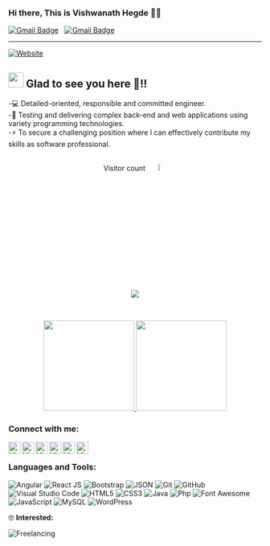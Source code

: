 ### Hi there, This is Vishwanath Hegde 👋🏻<br>

[![Gmail Badge](https://img.shields.io/badge/-vishwahegde27@gmail.com-c14438?style=flat-square&logo=Gmail&logoColor=white&link=mailto:vishwahegde27@gmail.com)](mailto:vishwahegde27@gmail.com) &nbsp; 
[![Gmail Badge](https://img.shields.io/badge/-vishwahegde1996@gmail.com-c14438?style=flat-square&logo=Gmail&logoColor=white&link=mailto:vishwahegde1996@gmail.com)](mailto:vishwahegde1996@gmail.com)
<br>

---

[![Website](https://visme.co/blog/wp-content/uploads/powerpoint-animation-how-to-add-animation-to-powerpoint.gif)](https://firetechie.github.io)

## <img src="https://media.giphy.com/media/WUlplcMpOCEmTGBtBW/giphy.gif" width="30"> Glad to see you here 🤩!!

-💻 Detailed-oriented, responsible and committed engineer. <br>
-🎀 Testing and delivering complex back-end and web applications using variety programming technologies. <br>
-⚡ To secure a challenging position where I can effectively contribute my skills as software professional. <br><br>

<p align="center"> 
  Visitor count &nbsp;
  <img src="https://bestanimations.com/media/earth/726892854earth-spinning-rotating-animation-14.gif" width="6%" height="6%"><br><br>
  <img src="https://profile-counter.glitch.me/firetechie/count.svg" />
</p><br>

<p align="center">
<a href="https://github.com/firetechie">
    <img height="180em" src="https://github-readme-stats.vercel.app/api?username=firetechie&show_icons=true&theme=vision-friendly-dark" />
    <img height="180em" src="https://github-readme-stats.vercel.app/api/top-langs/?username=firetechie&theme=vision-friendly-dark&layout=compact" /><br>
</a>
</p>

### Connect with me: <br>

<a href="https://linkedin.com/in/firetechie">
    <img align="left" target="_blank" alt="Vishwanath Hegde | Linkedin" width="24px" src="https://cdn2.iconfinder.com/data/icons/social-media-2285/512/1_Linkedin_unofficial_colored_svg-1024.png" /></a>
<a href="https://join.skype.com/invite/kGeZdLNeZxfB">
    <img align="left" alt="Vishwanath Hegde | Skype" width="24px" src="https://cdn2.iconfinder.com/data/icons/social-media-applications/64/social_media_applications_17-skype-1024.png" /></a>     
<a href="https://instagram.com/mr.karunadu">
    <img align="left" alt="Vishwanath Hegde | Instagram" width="24px" src="https://cdn2.iconfinder.com/data/icons/social-media-2285/512/1_Instagram_colored_svg_1-1024.png" /></a>
<a href="https://wa.me/message/ZXBACKJZHJLEF1">
    <img align="left" alt="Vishwanath Hegde | WhatsApp" width="24px" src="https://cdn2.iconfinder.com/data/icons/social-media-2285/512/1_Whatsapp2_colored_svg-1024.png" /></a>  
<a href="https://www.twitter.com/firetechie">
    <img align="left" alt="Vishwanath Hegde | Twitter" width="24px" src="https://cdn2.iconfinder.com/data/icons/social-media-2285/512/1_Twitter3_colored_svg-1024.png" /></a>
<a href="https://www.facebook.com/firetechie">
    <img align="left" alt="Vishwanath Hegde | Facebook" width="24px" src="https://cdn1.iconfinder.com/data/icons/social-media-2285/512/Colored_Facebook3_svg-1024.png" /></a><br/>
    
### Languages and Tools: <br>

![Angular](https://img.shields.io/badge/-Angular-000000?style=flat&logo=angular&labelColor=ff0000)
![React JS](https://img.shields.io/badge/-React-ffffff?style=flat&logo=react&labelColor=000000)
![Bootstrap](https://img.shields.io/badge/-Bootstrap-000000?style=flat&logo=bootstrap&logoColor=ffffff&labelColor=563D7C)
![JSON](https://img.shields.io/badge/-JSON-000000?style=flat&logo=json&labelColor=E34F26)
![Git](https://img.shields.io/badge/-Git-000000?style=flat&logo=git&logoColor=F05032&labelColor=ffffff)
![GitHub](https://img.shields.io/badge/-GitHub-000000?style=flat&logo=github&logoColor=000000&labelColor=ffffff)
![Visual Studio Code](https://img.shields.io/badge/-VSCode-000000?style=flat&logo=visual-studio-code&labelColor=007ACC)
![HTML5](https://img.shields.io/badge/-HTML5-000000?style=flat&logo=html5&logoColor=ffffff&labelColor=E34F26)
![CSS3](https://img.shields.io/badge/-CSS3-000000?style=flat&logo=css3&logoColor=ffffff&labelColor=1572B6) 
![Java](https://img.shields.io/badge/-Java-000000?style=flat&logo=java&logoColor=red&labelColor=white)
![Php](https://img.shields.io/badge/-Php-000000?style=flat&logo=php&logoColor=white&labelColor=blueviolet) 
![Font Awesome](https://img.shields.io/badge/-font%20awesome-000000?style=flat&logo=font-awesome&logoColor=339AF0&labelColor=ffffff)
![JavaScript](https://img.shields.io/badge/-JavaScript-000000?style=flat&logo=javascript&labelColor=323330)
![MySQL](https://img.shields.io/badge/-MySQL-000000?style=flat&logo=mysql&labelColor=ffffff)
![WordPress](https://img.shields.io/badge/-WordPress-000000?style=flat&logo=wordpress&labelColor=007ACC)<br>

🤓 **Interested:** <br>

![Freelancing](https://img.shields.io/badge/-Freelancer-000000?style=flat&logo=freelancer&labelColor=FFFFFF)
